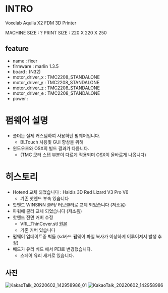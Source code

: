 # INTRO
Voxelab Aquila X2 FDM 3D Printer

MACHINE SIZE : ?
PRINT SIZE : 220 X 220 X 250

## feature
- name : fixer
- firmware : marlin 1.3.5
- board : (N32)
- motor_driver_x : TMC2208_STANDALONE
- motor_driver_y : TMC2208_STANDALONE
- motor_driver_z : TMC2208_STANDALONE
- motor_driver_e : TMC2208_STANDALONE
- power : 

# 펌웨어 설명
- 폴더는 실제 커스텀하여 사용하던 펌웨어입니다.
  - BLTouch 사용및 GUI 향상을 위해
- 윈도우즈와 OSX의 빌드 결과가 다릅니다. 
  - (TMC 모터 스텝 부분이 다르게 적용되며 OSX이 올바르게 나옵니다)

# 히스토리
- Hotend 교체 되었습니다 : Haldis 3D  Red Lizard V3 Pro V6
  - 기존 핫엔드 부속 있습니다
- 핫엔드 WINSINN 쿨러/ 터보쿨러로 교체 되었습니다 (저소음)
- 파워에 쿨러 교체 되었습니다 (저소음)
- 핫엔드 전면 커버 수정
  - VRL_ThinCover.stl [원본](https://cad.onshape.com/documents/2b4e1308e11986706b4d1621/w/c27f27467f2ef03436e361e1/e/8ea9cdd259203d6dfddc4bf6?renderMode=0&uiState=62984cf55e421a4802d94168)
  - 기존 커버 있습니다
- 펌웨어 업데이트중 벽돌 (sd카드 펌웨어 파일 복사가 이상하게 이루어져서 발생 추정)
- 배드가 유리 베드 에서 PEI로 변경했습니다.
  - 스페어 유리 새거로 있습니다.

## 사진
![KakaoTalk_20220602_142958986_01](https://user-images.githubusercontent.com/1593115/171559589-456cb0a5-48fd-4e6b-8d02-6516877e970e.jpg)
![KakaoTalk_20220602_142958986](https://user-images.githubusercontent.com/1593115/171559601-7370de75-b58a-4d22-8ba4-c279b9ed99f0.jpg)

